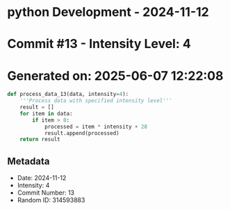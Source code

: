 ﻿# python Development - 2024-11-12
# Commit #13 - Intensity Level: 4
# Generated on: 2025-06-07 12:22:08
```python
def process_data_13(data, intensity=4):
    '''Process data with specified intensity level'''
    result = []
    for item in data:
        if item > 0:
            processed = item * intensity + 28
            result.append(processed)
    return result
```
## Metadata
- Date: 2024-11-12
- Intensity: 4
- Commit Number: 13
- Random ID: 314593883
